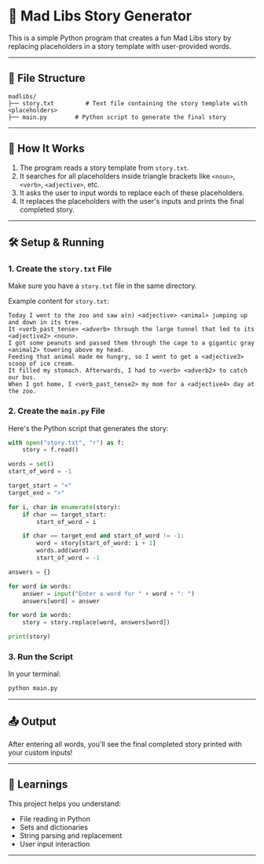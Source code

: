 # 📝 Mad Libs Story Generator

This is a simple Python program that creates a fun Mad Libs story by replacing placeholders in a story template with user-provided words.

---

## 📂 File Structure

```
madlibs/
├── story.txt         # Text file containing the story template with <placeholders>
├── main.py        # Python script to generate the final story
```

---

## 📖 How It Works

1. The program reads a story template from `story.txt`.
2. It searches for all placeholders inside triangle brackets like `<noun>`, `<verb>`, `<adjective>`, etc.
3. It asks the user to input words to replace each of these placeholders.
4. It replaces the placeholders with the user's inputs and prints the final completed story.

---

## 🛠️ Setup & Running

### 1. Create the `story.txt` File

Make sure you have a `story.txt` file in the same directory.

Example content for `story.txt`:

```
Today I went to the zoo and saw a(n) <adjective> <animal> jumping up and down in its tree.  
It <verb_past_tense> <adverb> through the large tunnel that led to its <adjective2> <noun>.  
I got some peanuts and passed them through the cage to a gigantic gray <animal2> towering above my head.  
Feeding that animal made me hungry, so I went to get a <adjective3> scoop of ice cream.  
It filled my stomach. Afterwards, I had to <verb> <adverb2> to catch our bus.  
When I got home, I <verb_past_tense2> my mom for a <adjective4> day at the zoo.
```

### 2. Create the `main.py` File

Here's the Python script that generates the story:

```python
with open("story.txt", "r") as f:
    story = f.read()

words = set()
start_of_word = -1

target_start = "<"
target_end = ">"

for i, char in enumerate(story):
    if char == target_start:
        start_of_word = i

    if char == target_end and start_of_word != -1:
        word = story[start_of_word: i + 1]
        words.add(word)
        start_of_word = -1

answers = {}

for word in words:
    answer = input("Enter a word for " + word + ": ")
    answers[word] = answer

for word in words:
    story = story.replace(word, answers[word])

print(story)
```

### 3. Run the Script

In your terminal:

```bash
python main.py
```

---

## 📤 Output

After entering all words, you'll see the final completed story printed with your custom inputs!

---

## 🧠 Learnings

This project helps you understand:
- File reading in Python
- Sets and dictionaries
- String parsing and replacement
- User input interaction

---


